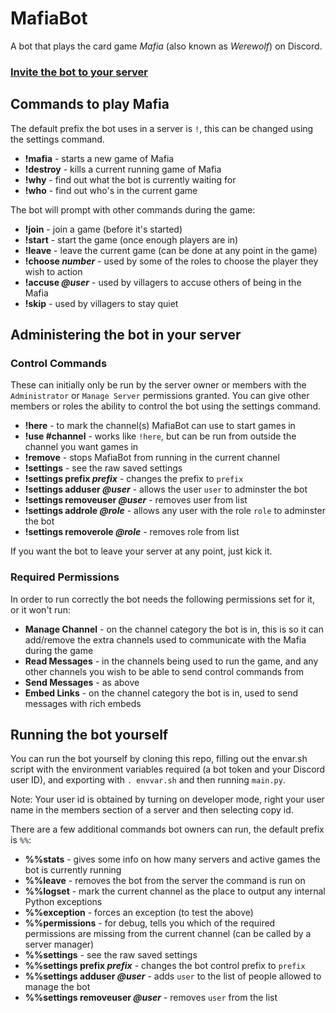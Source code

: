 # MafiaBot
A bot that plays the card game *Mafia* (also known as *Werewolf*) on Discord.

### [Invite the bot to your server](https://discordapp.com/oauth2/authorize?scope=bot&client_id=690010035086164041)

## Commands to play Mafia
The default prefix the bot uses in a server is `!`, this can be changed using the settings command.

* **!mafia** - starts a new game of Mafia
* **!destroy** - kills a current running game of Mafia
* **!why** - find out what the bot is currently waiting for
* **!who** - find out who's in the current game

The bot will prompt with other commands during the game:

* **!join** - join a game (before it's started)
* **!start** - start the game (once enough players are in)
* **!leave** - leave the current game (can be done at any point in the game)
* **!choose *number*** - used by some of the roles to choose the player they wish to action
* **!accuse *@user*** - used by villagers to accuse others of being in the Mafia
* **!skip** - used by villagers to stay quiet

## Administering the bot in your server
### Control Commands
These can initially only be run by the server owner or members with the `Administrator` or `Manage Server` permissions granted. You can give other members or roles the ability to control the bot using the settings command.

* **!here** - to mark the channel(s) MafiaBot can use to start games in
* **!use #channel** - works like `!here`, but can be run from outside the channel you want games in
* **!remove** - stops MafiaBot from running in the current channel
* **!settings** - see the raw saved settings
* **!settings prefix *prefix*** - changes the prefix to `prefix`
* **!settings adduser *@user*** - allows the user `user` to adminster the bot
* **!settings removeuser *@user*** - removes user from list
* **!settings addrole *@role*** - allows any user with the role `role` to adminster the bot
* **!settings removerole *@role*** - removes role from list

If you want the bot to leave your server at any point, just kick it.

### Required Permissions
In order to run correctly the bot needs the following permissions set for it, or it won't run:

* **Manage Channel** - on the channel category the bot is in, this is so it can add/remove the extra channels used to communicate with the Mafia during the game
* **Read Messages** - in the channels being used to run the game, and any other channels you wish to be able to send control commands from
* **Send Messages** - as above
* **Embed Links** - on the channel category the bot is in, used to send messages with rich embeds

## Running the bot yourself
You can run the bot yourself by cloning this repo, filling out the envar.sh script with the environment variables required (a bot token and your Discord user ID), and exporting with `. envvar.sh` and then running `main.py`.

Note: Your user id is obtained by turning on developer mode, right your user name in the members section of a server and then selecting copy id.

There are a few additional commands bot owners can run, the default prefix is `%%`:

* **%%stats** - gives some info on how many servers and active games the bot is currently running
* **%%leave** - removes the bot from the server the command is run on
* **%%logset** - mark the current channel as the place to output any internal Python exceptions
* **%%exception** - forces an exception (to test the above)
* **%%permissions** - for debug, tells you which of the required permissions are missing from the current channel (can be called by a server manager)
* **%%settings** - see the raw saved settings
* **%%settings prefix *prefix*** - changes the bot control prefix to `prefix`
* **%%settings adduser *@user*** - adds `user` to the list of people allowed to manage the bot
* **%%settings removeuser *@user*** - removes `user` from the list

<!--* **%%log *n*** - returns the last `n` lines of the bot log (up to the maximum Discord message length)-->
